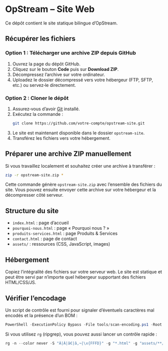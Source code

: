 # OpStream – Site Web

Ce dépôt contient le site statique bilingue d’OpStream.

## Récupérer les fichiers

### Option 1 : Télécharger une archive ZIP depuis GitHub
1. Ouvrez la page du dépôt GitHub.
2. Cliquez sur le bouton **Code** puis sur **Download ZIP**.
3. Décompressez l’archive sur votre ordinateur.
4. Uploadez le dossier décompressé vers votre hébergeur (FTP, SFTP, etc.) ou servez‑le directement.

### Option 2 : Cloner le dépôt
1. Assurez‑vous d’avoir [Git](https://git-scm.com) installé.
2. Exécutez la commande :
   ```bash
   git clone https://github.com/votre-compte/opstream-site.git
   ```
3. Le site est maintenant disponible dans le dossier `opstream-site`.
4. Transférez les fichiers vers votre hébergement.

## Préparer une archive ZIP manuellement
Si vous travaillez localement et souhaitez créer une archive à transférer :

```bash
zip -r opstream-site.zip *
```

Cette commande génère `opstream-site.zip` avec l’ensemble des fichiers du site. Vous pouvez ensuite envoyer cette archive sur votre hébergeur et la décompresser côté serveur.

## Structure du site
- `index.html` : page d’accueil
- `pourquoi-nous.html` : page « Pourquoi nous ? »
- `produits-services.html` : page Produits & Services
- `contact.html` : page de contact
- `assets/` : ressources (CSS, JavaScript, images)

## Hébergement
Copiez l’intégralité des fichiers sur votre serveur web. Le site est statique et peut être servi par n’importe quel hébergeur supportant des fichiers HTML/CSS/JS.

## Vérifier l’encodage
Un script de contrôle est fourni pour signaler d’éventuels caractères mal encodés et la présence d’un BOM :

```powershell
PowerShell -ExecutionPolicy Bypass -File tools/scan-encoding.ps1 -Root .
```

Si vous utilisez `rg` (ripgrep), vous pouvez aussi lancer un contrôle rapide :

```powershell
rg -n --color never -S "Ã|Â|â€|â‚¬|\x{FFFD}" -g "*.html" -g "assets/**/*.*"
```

